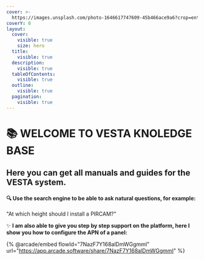 ```yaml
---
cover: >-
  https://images.unsplash.com/photo-1646617747609-45b466ace9a6?crop=entropy&cs=srgb&fm=jpg&ixid=M3wxOTcwMjR8MHwxfHNlYXJjaHwxMHx8dXNlciUyMG1hbnVhbHxlbnwwfHx8fDE3MDEyNjE0NTd8MA&ixlib=rb-4.0.3&q=85
coverY: 0
layout:
  cover:
    visible: true
    size: hero
  title:
    visible: true
  description:
    visible: true
  tableOfContents:
    visible: true
  outline:
    visible: true
  pagination:
    visible: true
---
```


# 📚 WELCOME TO VESTA KNOLEDGE BASE

## Here you can get all manuals and guides for the VESTA system.

#### 🔍 Use the search engine to be able to ask natural questions, for example:&#x20;

&#x20;          "At which height should I install a PIRCAM?"



✨  **I am also able to give you step by step support on the platform, here I show you how to configure the APN of a panel:**

{% @arcade/embed flowId="7NazF7Y168alDmWGgmmI" url="https://app.arcade.software/share/7NazF7Y168alDmWGgmmI" %}
